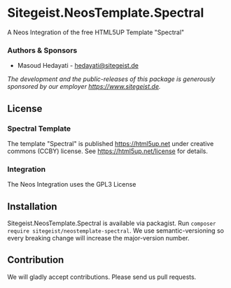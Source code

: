 # Sitegeist.NeosTemplate.Spectral

A Neos Integration of the free HTML5UP Template "Spectral"

### Authors & Sponsors

* Masoud Hedayati - hedayati@sitegeist.de

*The development and the public-releases of this package is generously sponsored by our employer https://www.sitegeist.de.*

## License

### Spectral Template

The template "Spectral" is published https://html5up.net under creative commons (CCBY) license.
See https://html5up.net/license for details. 

### Integration

The Neos Integration uses the GPL3 License

## Installation

Sitegeist.NeosTemplate.Spectral is available via packagist. Run `composer require sitegeist/neostemplate-spectral`.
We use semantic-versioning so every breaking change will increase the major-version number.

## Contribution

We will gladly accept contributions. Please send us pull requests.
